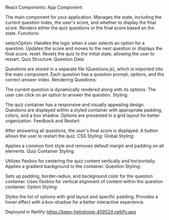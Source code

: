 React Components:
App Component:

The main component for your application.
Manages the state, including the current question index, the user's score, and whether to display the final score.
Renders either the quiz questions or the final score based on the state.
Functions:

selectOption: Handles the logic when a user selects an option for a question. Updates the score and moves to the next question or displays the final score.
reset: Resets the quiz to the initial state, allowing the user to restart.
Quiz Structure:
Question Data:

Questions are stored in a separate file (Questions.js), which is imported into the main component.
Each question has a question prompt, options, and the correct answer index.
Rendering Questions:

The current question is dynamically rendered along with its options.
The user can click on an option to answer the question.
Styling:

The quiz container has a responsive and visually appealing design.
Questions are displayed within a styled container with appropriate padding, colors, and a box shadow.
Options are presented in a grid layout for better organization.
Feedback and Restart:

After answering all questions, the user's final score is displayed.
A button allows the user to restart the quiz.
CSS Styling:
Global Styling:

Applies a common font style and removes default margin and padding on all elements.
Quiz Container Styling:

Utilizes flexbox for centering the quiz content vertically and horizontally.
Applies a gradient background to the container.
Question Styling:

Sets up padding, border-radius, and background color for the question container.
Uses flexbox for vertical alignment of content within the question container.
Option Styling:

Styles the list of options with grid layout and specific padding.
Provides a hover effect with a box-shadow for a better interactive experience.


Deployed in Netlify-https://keen-heliotrope-45952d.netlify.app
